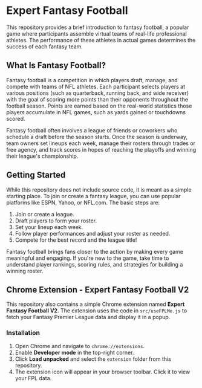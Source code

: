 # Expert Fantasy Football

This repository provides a brief introduction to fantasy football, a popular game where participants assemble virtual teams of real-life professional athletes. The performance of these athletes in actual games determines the success of each fantasy team.

## What Is Fantasy Football?

Fantasy football is a competition in which players draft, manage, and compete with teams of NFL athletes. Each participant selects players at various positions (such as quarterback, running back, and wide receiver) with the goal of scoring more points than their opponents throughout the football season. Points are earned based on the real-world statistics those players accumulate in NFL games, such as yards gained or touchdowns scored.

Fantasy football often involves a league of friends or coworkers who schedule a draft before the season starts. Once the season is underway, team owners set lineups each week, manage their rosters through trades or free agency, and track scores in hopes of reaching the playoffs and winning their league's championship.

## Getting Started

While this repository does not include source code, it is meant as a simple starting place. To join or create a fantasy league, you can use popular platforms like ESPN, Yahoo, or NFL.com. The basic steps are:

1. Join or create a league.
2. Draft players to form your roster.
3. Set your lineup each week.
4. Follow player performances and adjust your roster as needed.
5. Compete for the best record and the league title!

Fantasy football brings fans closer to the action by making every game meaningful and engaging. If you're new to the game, take time to understand player rankings, scoring rules, and strategies for building a winning roster.

## Chrome Extension - Expert Fantasy Football V2

This repository also contains a simple Chrome extension named **Expert Fantasy Football V2**. The extension uses the code in `src/useFPLMe.js` to fetch your Fantasy Premier League data and display it in a popup.

### Installation

1. Open Chrome and navigate to `chrome://extensions`.
2. Enable **Developer mode** in the top-right corner.
3. Click **Load unpacked** and select the `extension` folder from this repository.
4. The extension icon will appear in your browser toolbar. Click it to view your FPL data.
